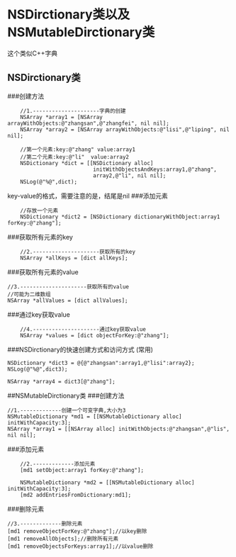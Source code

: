 # NSDirctionary类以及NSMutableDirctionary类  
这个类似C++字典
## NSDirctionary类
###创建方法
```
    //1.---------------------字典的创建  
    NSArray *array1 = [NSArray arrayWithObjects:@"zhangsan",@"zhangfei", nil nil];  
    NSArray *array2 = [NSArray arrayWithObjects:@"lisi",@"liping", nil nil];  
      
    //第一个元素:key:@"zhang" value:array1  
    //第二个元素:key:@"li"  value:array2  
    NSDictionary *dict = [[NSDictionary alloc] 
                           initWithObjectsAndKeys:array1,@"zhang",
                           array2,@"li", nil nil];  
    NSLog(@"%@",dict);  
```
key-value的格式，需要注意的是，结尾是nil
###添加元素
```
    //存放一个元素  
    NSDictionary *dict2 = [NSDictionary dictionaryWithObject:array1 forKey:@"zhang"];  
```
###获取所有元素的key
```
    //2.---------------------获取所有的key  
    NSArray *allKeys = [dict allKeys];  
```
###获取所有元素的value
```
//3.---------------------获取所有的value  
//可能为二维数组  
NSArray *allValues = [dict allValues]; 
```
###通过key获取value
```
    //4.---------------------通过key获取value  
    NSArray *values = [dict objectForKey:@"zhang"];  
```
###NSDirctionary的快速创建方式和访问方式 (常用)
```
NSDictionary *dict3 = @{@"zhangsan":array1,@"lisi":array2};  
NSLog(@"%@",dict3);  
  
NSArray *array4 = dict3[@"zhang"]; 
```
##NSMutableDirctionary类
###创建方法
```
//1.-------------创建一个可变字典,大小为3  
NSMutableDictionary *md1 = [[NSMutableDictionary alloc] initWithCapacity:3];  
NSArray *array1 = [[NSArray alloc] initWithObjects:@"zhangsan",@"lis", nil nil]; 
```

###添加元素
```
    //2.-------------添加元素  
    [md1 setObject:array1 forKey:@"zhang"];  
      
    NSMutableDictionary *md2 = [[NSMutableDictionary alloc] initWithCapacity:3];  
    [md2 addEntriesFromDictionary:md1];  
```
###删除元素
```
//3.-------------删除元素  
[md1 removeObjectForKey:@"zhang"];//以key删除  
[md1 removeAllObjects];//删除所有元素  
[md1 removeObjectsForKeys:array1];//以value删除 
```



